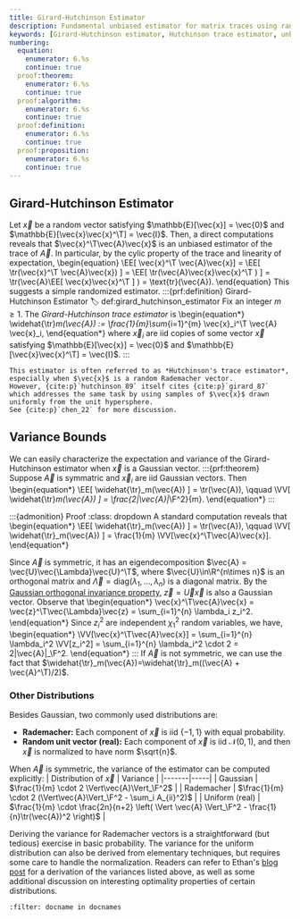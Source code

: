 ```yaml
---
title: Girard-Hutchinson Estimator
description: Fundamental unbiased estimator for matrix traces using random vectors and variance analysis
keywords: [Girard-Hutchinson estimator, Hutchinson trace estimator, unbiased estimator, variance bounds, Gaussian vectors, Rademacher vectors]
numbering:
  equation:
    enumerator: 6.%s
    continue: true
  proof:theorem:
    enumerator: 6.%s
    continue: true
  proof:algorithm:
    enumerator: 6.%s
    continue: true
  proof:definition:
    enumerator: 6.%s
    continue: true
  proof:proposition:
    enumerator: 6.%s
    continue: true
---
```


## Girard-Hutchinson Estimator

Let $\vec{x}$ be a random vector satisfying $\mathbb{E}[\vec{x}] = \vec{0}$ and $\mathbb{E}[\vec{x}\vec{x}^\T] = \vec{I}$.
Then, a direct computations reveals that $\vec{x}^\T\vec{A}\vec{x}$ is an unbiased estimator of the trace of $\vec{A}$. 
In particular, by the cylic property of the trace and linearity of expectation,
\begin{equation}
\EE[ \vec{x}^\T \vec{A}\vec{x}] 
= \EE[ \tr(\vec{x}^\T \vec{A}\vec{x}) ] 
= \EE[ \tr(\vec{A}\vec{x}\vec{x}^\T ) ] 
= \tr(\vec{A}\EE[ \vec{x}\vec{x}^\T ] )
= \text{tr}(\vec{A}).
\end{equation}
This suggests a simple randomized estimator.
:::{prf:definition} Girard-Hutchinson Estimator
:label: def:girard_hutchinson_estimator
Fix an integer $m \geq 1$. The *Girard-Hutchinson trace estimator* is
\begin{equation*}
\widehat{\tr}_m(\vec{A}) := \frac{1}{m}\sum_{i=1}^{m} \vec{x}_i^\T \vec{A} \vec{x}_i,
\end{equation*}
where $\vec{x}_i$ are iid copies of some vector $\vec{x}$ satisfying $\mathbb{E}[\vec{x}] = \vec{0}$ and $\mathbb{E}[\vec{x}\vec{x}^\T] = \vec{I}$.
:::
```{aside} History
This estimator is often referred to as *Hutchinson's trace estimator*, especially when $\vec{x}$ is a random Rademacher vector.
However, {cite:p}`hutchinson_89` itself cites {cite:p}`girard_87` which addresses the same task by using samples of $\vec{x}$ drawn uniformly from the unit hypersphere.
See {cite:p}`chen_22` for more discussion.
```

## Variance Bounds

We can easily characterize the expectation and variance of the Girard-Hutchinson estimator when $\vec{x}$ is a Gaussian vector.
:::{prf:theorem}
Suppose $\vec{A}$ is symmatric and $\vec{x}_i$ are iid Gaussian vectors. 
Then
\begin{equation*}
\EE[ \widehat{\tr}_m(\vec{A}) ] = \tr(\vec{A}),
\qquad
\VV[ \widehat{\tr}_m(\vec{A}) ] = \frac{2\|\vec{A}\|_\F^2}{m}.
\end{equation*}
:::


:::{admonition} Proof
:class: dropdown
A standard computation reveals that 
\begin{equation*}
\EE[ \widehat{\tr}_m(\vec{A}) ] = \tr(\vec{A}),
\qquad
\VV[ \widehat{\tr}_m(\vec{A}) ] = \frac{1}{m} \VV[\vec{x}^\T\vec{A}\vec{x}].
\end{equation*}

Since $\vec{A}$ is symmetric, it has an eigendecomposition $\vec{A} = \vec{U}\vec{\Lambda}\vec{U}^\T$, where $\vec{U}\in\R^{n\times n}$ is an orthogonal matrix and $\vec{\Lambda} = \text{diag}(\lambda_1,\ldots,\lambda_n)$ is a diagonal matrix.
By the [Gaussian orthogonal invariance property](../02-Sketching/Gaussian-sketch.ipynb#prop:gaussian-orthogonal-invariance), $\vec{z} = \vec{U}\vec{x}$ is also a Gaussian vector.
Observe that 
\begin{equation*}
\vec{x}^\T\vec{A}\vec{x} = \vec{z}^\T\vec{\Lambda}\vec{z} = \sum_{i=1}^{n} \lambda_i z_i^2.
\end{equation*}
Since $z_i^2$ are independent $\chi^2_1$ random variables, we have,
\begin{equation*}
\VV[\vec{x}^\T\vec{A}\vec{x}] = \sum_{i=1}^{n} \lambda_i^2 \VV[z_i^2] = \sum_{i=1}^{n} \lambda_i^2 \cdot 2 = 2\|\vec{A}\|_\F^2.
\end{equation*}
:::
If $\vec{A}$ is not symmetric, we can use the fact that $\widehat{\tr}_m(\vec{A})=\widehat{\tr}_m((\vec{A} + \vec{A}^\T)/2)$.

### Other Distributions

Besides Gaussian, two commonly used distributions are:
- **Rademacher:** Each component of $\vec{x}$ is iid $\{-1,1\}$ with equal probability. 
- **Random unit vector (real):** Each component of $\vec{x}$ is iid $\mathcal{N}(0,1)$, and then $\vec{x}$ is normalized to have norm $\sqrt{n}$.

When $\vec{A}$ is symmetric, the variance of the estimator can be computed explicitly:
| Distribution of $\vec{x}$ | Variance |
|-------|-----|
| Gaussian     | $\frac{1}{m} \cdot 2 \Vert\vec{A}\Vert_\F^2$ |
|  Rademacher  | $\frac{1}{m} \cdot 2 (\Vert\vec{A}\Vert_\F^2 - \sum_i A_{ii}^2)$ |
| Uniform (real)     | $\frac{1}{m} \cdot \frac{2n}{n+2} \left( \Vert \vec{A} \Vert_\F^2 - \frac{1}{n}\tr(\vec{A})^2 \right)$ |

Deriving the variance for Rademacher vectors is a straightforward (but tedious) exercise in basic probability. 
The variance for the uniform distribution can also be derived from elementary techniques, but requires some care to handle the normalization. 
Readers can refer to Ethan's [blog post](https://www.ethanepperly.com/index.php/2023/01/26/stochastic-trace-estimation/) for a derivation of the variances listed above, as well as some additional discussion on interesting optimality properties of certain distributions.


```{bibliography}
:filter: docname in docnames
```